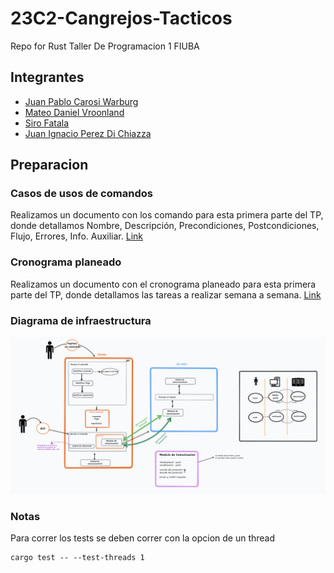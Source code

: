 # 23C2-Cangrejos-Tacticos

Repo for Rust Taller De Programacion 1 FIUBA

## Integrantes

- [Juan Pablo Carosi Warburg](https://github.com/JuampiCarosi)
- [Mateo Daniel Vroonland](https://github.com/MateoVroonland)
- [Siro Fatala](https://github.com/Siro-000)
- [Juan Ignacio Perez Di Chiazza](https://github.com/JuaniFIUBA)

## Preparacion

### Casos de usos de comandos

Realizamos un documento con los comando para esta primera parte del TP, donde detallamos Nombre, Descripción, Precondiciones, Postcondiciones, Flujo, Errores, Info. Auxiliar.
[Link](https://docs.google.com/document/d/1YQVEbZWpcTxVPtevdTQRGLZyZjCM1OuWfK9f1--xii4/edit?usp=sharing)

### Cronograma planeado

Realizamos un documento con el cronograma planeado para esta primera parte del TP, donde detallamos las tareas a realizar semana a semana.
[Link](https://docs.google.com/spreadsheets/d/1zMW_DAc9MXoI6xk1ST1oP9UJRlPCdEcRXhwCicGHFXo/edit?usp=sharing)

### Diagrama de infraestructura

![Diagrama de infraestructura](diagrama.png)

### Notas
Para correr los tests se deben correr con la opcion de un thread

```
cargo test -- --test-threads 1
```

